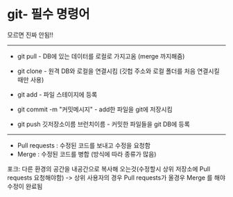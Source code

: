 # git- 필수 명령어
모르면 진짜 안됨!!

-------------

 - git pull - DB에 있는 데이터를 로컬로 가지고옴 (merge 까지해줌)
 - git clone - 원격 DB와 로컬을 연결시킴 (깃헙 주소와 로컬 폴더를 처음 연결시킬 때만 사용)
   
 - git add - 파일 스테이지에 등록
 - git commit -m "커밋메시지" - add한 파일을 git에 저장시킴
 - git push 깃저장소이름 브런치이름 - 커밋한 파일들을 git DB에 등록
--------
 - Pull requests : 수정된 코드를 보내고 수정을 요청함
 - Merge : 수정된 코드를 병합 (방식에 따라 종류가 많음)
   
포크: 다른 환경의 공간을 내공간으로 복사해 오는것(수정할시 상위 저장소에 Pull requests 요청해야함)
-> 상위 사용자의 경우 Pull requests가 올경우 Merge 를 해야 수정이 완료됨
